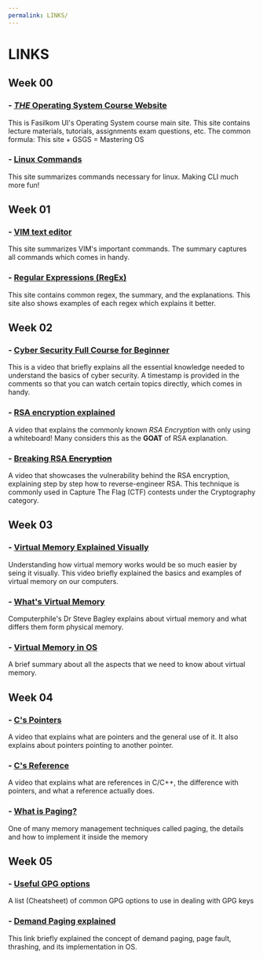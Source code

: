```yaml
---
permalink: LINKS/
---
```


# LINKS

## Week 00
### - [*THE* Operating System Course Website](https://os.vlsm.org)
This is Fasilkom UI's Operating System course main site. This site contains lecture materials, tutorials, assignments exam questions, etc. The common formula: This site + GSGS = Mastering OS

### - [Linux Commands](https://www.geeksforgeeks.org/linux-commands-cheat-sheet/)
This site summarizes commands necessary for linux. Making CLI much more fun!

## Week 01
### - [VIM text editor](https://vim.rtorr.com/) 
This site summarizes VIM's important commands. The summary captures all commands which comes in handy.

### - [Regular Expressions (RegEx)](https://www.datacamp.com/cheat-sheet/regular-expresso)
This site contains common regex, the summary, and the explanations. This site also shows examples of each regex which explains it better. 

## Week 02
### - [Cyber Security Full Course for Beginner](https://youtu.be/U_P23SqJaDc)
This is a video that briefly explains all the essential knowledge needed to understand the basics of cyber security. A timestamp is provided in the comments so that you can watch certain topics directly, which comes in handy.

### - [RSA encryption explained](https://youtu.be/4zahvcJ9glg?si=6uxZ-jKQcgW7DA4c)
A video that explains the commonly known *RSA Encryption* with only using a whiteboard! Many considers this as the **GOAT** of RSA explanation.

### - [Breaking RSA ~~Encryption~~](https://youtu.be/-ShwJqAalOk?si=q5-PIkx1w9r58KwG)
A video that showcases the vulnerability behind the RSA encryption, explaining step by step how to reverse-engineer RSA. This technique is commonly used in Capture The Flag (CTF) contests under the Cryptography category.

## Week 03
### - [Virtual Memory Explained Visually](https://youtu.be/A9WLYbE0p-I?si=p3EwuJaPeIMACcCt)
Understanding how virtual memory works would be so much easier by seing it visually. This video briefly explained the basics and examples of virtual memory on our computers.

### - [What's Virtual Memory](https://youtu.be/5lFnKYCZT5o?si=vDi12xQFcXBcHnPC)
Computerphile's Dr Steve Bagley explains about virtual memory and what differs them form physical memory.

### - [Virtual Memory in OS](https://www.geeksforgeeks.org/virtual-memory-in-operating-system/)
A brief summary about all the aspects that we need to know about virtual memory.

## Week 04
### - [C's Pointers](https://youtu.be/2ybLD6_2gKM?si=q_ayRTYOJvp0aq-1)
A video that explains what are pointers and the general use of it. It also explains about pointers pointing to another pointer.

### - [C's Reference](https://youtu.be/wro8Bb6JnwU?si=XHqjr40qzSqfGfiP)
A video that explains what are references in C/C++, the difference with pointers, and what a reference actually does.

### - [What is Paging?](https://youtu.be/kt4LkPFt8Zg?si=EnqBGm2fOjkIagkV)
One of many memory management techniques called paging, the details and how to implement it inside the memory

## Week 05
### - [Useful GPG options](https://irtfweb.ifa.hawaii.edu/~lockhart/gpg/)
A list (Cheatsheet) of common GPG options to use in dealing with GPG keys

### - [Demand Paging explained](https://www.javatpoint.com/os-demand-paging)
This link briefly explained the concept of demand paging, page fault, thrashing, and its implementation in OS.

